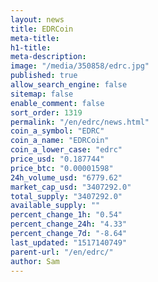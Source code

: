 ```yaml
---
layout: news
title: EDRCoin
meta-title: 
h1-title: 
meta-description: 
image: "/media/350858/edrc.jpg"
published: true
allow_search_engine: false
sitemap: false
enable_comment: false
sort_order: 1319
permalink: "/en/edrc/news.html"
coin_a_symbol: "EDRC"
coin_a_name: "EDRCoin"
coin_a_lower_case: "edrc"
price_usd: "0.187744"
price_btc: "0.00001598"
24h_volume_usd: "6779.62"
market_cap_usd: "3407292.0"
total_supply: "3407292.0"
available_supply: ""
percent_change_1h: "0.54"
percent_change_24h: "4.33"
percent_change_7d: "-8.64"
last_updated: "1517140749"
parent-url: "/en/edrc/"
author: Sam
---
```


